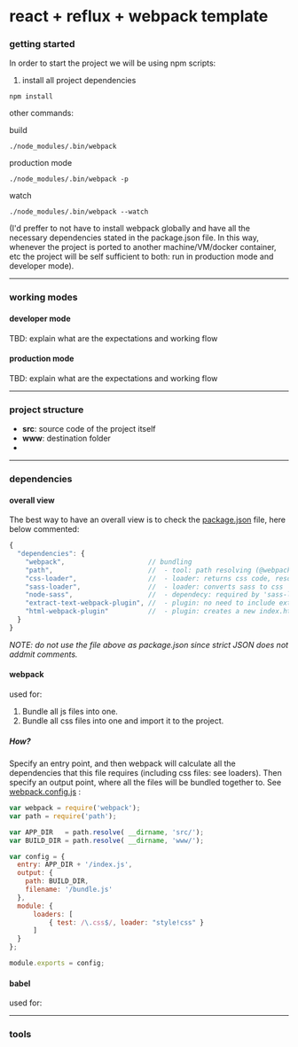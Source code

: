 # react + reflux + webpack template

### getting started

In order to start the project we will be using npm scripts:

1. install all project dependencies 

```shell
npm install
```

other commands:



build

```shell
./node_modules/.bin/webpack
```



production mode

```shell
./node_modules/.bin/webpack -p
```



watch

```shell
./node_modules/.bin/webpack --watch
```



(I'd preffer to not have to install webpack globally and have all the necessary dependencies stated in the package.json file. In this way, whenever the project is ported to another machine/VM/docker container, etc the project will be self sufficient to both: run in production mode and developer mode).



------

### working modes

#### developer mode

TBD: explain what are the expectations and working flow

#### production mode

TBD: explain what are the expectations and working flow



------

### project structure

- **src**: source code of the project itself
- **www**: destination folder
- ​




------

### dependencies

#### overall view

The best way to have an overall view is to check the [package.json](./package.json) file, here below commented:

``` javascript
{
  "dependencies": {
    "webpack",                     // bundling
    "path",                        //  - tool: path resolving (@webpack.config.js)
    "css-loader",                  //  - loader: returns css code, resolves imports and url(...)
    "sass-loader",                 //  - loader: converts sass to css
    "node-sass",                   //  - dependecy: required by 'sass-loader'
    "extract-text-webpack-plugin", //  - plugin: no need to include extensions on require/import
    "html-webpack-plugin"          //  - plugin: creates a new index.html
  }
}
```

*NOTE: do not use the file above as package.json since strict JSON does not addmit comments.*



#### webpack

used for:

1. Bundle all js files into one.
2. Bundle all css files into one and import it to the project.

##### How?

Specify an entry point, and then webpack will calculate all the dependencies that this file requires (including css files: see loaders). Then specify an output point, where all the files will be bundled together to. See [webpack.config.js](/Users/juangreco/Documents/Projects/sites/cmed/webpack.config.js) :

```javascript
var webpack = require('webpack');
var path = require('path');

var APP_DIR   = path.resolve( __dirname, 'src/');
var BUILD_DIR = path.resolve( __dirname, 'www/');

var config = {
  entry: APP_DIR + '/index.js',
  output: {
    path: BUILD_DIR,
    filename: '/bundle.js'
  },
  module: {
      loaders: [
          { test: /\.css$/, loader: "style!css" }
      ]
  }
};

module.exports = config;
```



#### babel

used for:



------

### tools



